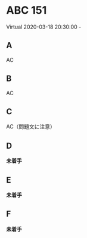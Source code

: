 #   ABC 151

Virtual 2020-03-18 20:30:00 -

##  A

AC

##  B

AC

##  C

AC（問題文に注意）

##  D

**未着手**

##  E

**未着手**

##  F

**未着手**
